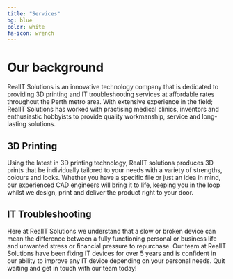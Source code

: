 ```yaml
---
title: "Services"
bg: blue
color: white
fa-icon: wrench
---
```


# **Our background**

RealIT Solutions is an innovative technology company that is dedicated to providing 3D printing and IT troubleshooting services at affordable rates throughout the Perth metro area. With extensive experience in the field; RealIT Solutions has worked with practising medical clinics, inventors and enthusiastic hobbyists to provide quality workmanship, service and long-lasting solutions. 

## **3D Printing**
Using the latest in 3D printing technology, RealIT solutions produces 3D prints that be individually tailored to your needs with a variety of strengths, colours and looks. Whether you have a specific file or just an idea in mind, our experienced CAD engineers will bring it to life, keeping you in the loop whilst we design, print and deliver the product right to your door. 

## **IT Troubleshooting**
Here at RealIT Solutions we understand that a slow or broken device can mean the difference between a fully functioning personal or business life and unwanted stress or financial pressure to repurchase.  Our team at RealIT Solutions have been fixing IT devices for over 5 years and is confident in our ability to improve any IT device depending on your personal needs. Quit waiting and get in touch with our team today! 
